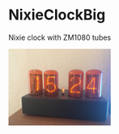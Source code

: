 # NixieClockBig
Nixie clock with ZM1080 tubes

<p float="left">
  <img  src="https://github.com/StavJi/Nixie_Clock_Big/blob/master/Photo/IMG_0652.JPG"  width=40%/>
</p>
